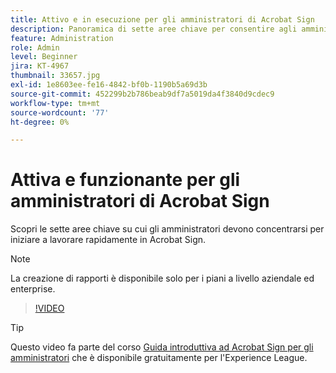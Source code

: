 ```yaml
---
title: Attivo e in esecuzione per gli amministratori di Acrobat Sign
description: Panoramica di sette aree chiave per consentire agli amministratori di essere subito operativi in Acrobat Sign
feature: Administration
role: Admin
level: Beginner
jira: KT-4967
thumbnail: 33657.jpg
exl-id: 1e8603ee-fe16-4842-bf0b-1190b5a69d3b
source-git-commit: 452299b2b786beab9df7a5019da4f3840d9cdec9
workflow-type: tm+mt
source-wordcount: '77'
ht-degree: 0%

---
```


# Attiva e funzionante per gli amministratori di Acrobat Sign

Scopri le sette aree chiave su cui gli amministratori devono concentrarsi per iniziare a lavorare rapidamente in Acrobat Sign.

>[!NOTE]
>
>La creazione di rapporti è disponibile solo per i piani a livello aziendale ed enterprise.

>[!VIDEO](https://video.tv.adobe.com/v/33657?quality=12&learn=on&hidetitle=true)

>[!TIP]
>
>Questo video fa parte del corso [Guida introduttiva ad Acrobat Sign per gli amministratori](https://experienceleague.adobe.com/?recommended=Sign-A-1-2020.2) che è disponibile gratuitamente per l&#39;Experience League.
